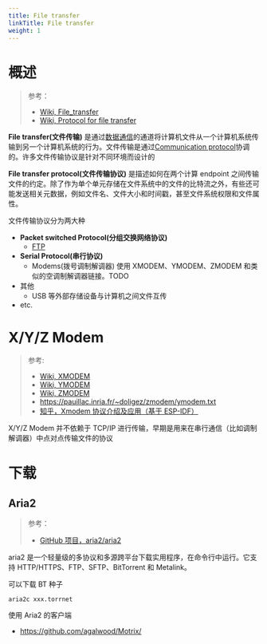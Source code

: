 ```yaml
---
title: File transfer
linkTitle: File transfer
weight: 1
---
```


# 概述

> 参考：
>
> - [Wiki, File_transfer](https://en.wikipedia.org/wiki/File_transfer)
> - [Wiki, Protocol for file transfer](https://en.wikipedia.org/wiki/Protocol_for_file_transfer)

**File transfer(文件传输)** 是通过[数据通信](/docs/4.数据通信/数据通信/数据通信.md)的通道将计算机文件从一个计算机系统传输到另一个计算机系统的行为。文件传输是通过[Communication protocol](/docs/4.数据通信/Protocol/Communication%20protocol.md)协调的。许多文件传输协议是针对不同环境而设计的

**File transfer protocol(文件传输协议)** 是描述如何在两个计算 endpoint 之间传输文件的约定。除了作为单个单元存储在文件系统中的文件的比特流之外，有些还可能发送相关元数据，例如文件名、文件大小和时间戳，甚至文件系统权限和文件属性。

文件传输协议分为两大种

- **Packet switched Protocol(分组交换网络协议)**
  - [FTP](/docs/4.数据通信/Protocol/FTP.md)
- **Serial Protocol(串行协议)**
  - Modems(拨号调制解调器) 使用 XMODEM、YMODEM、ZMODEM 和类似的空调制解调器链接。TODO
- 其他
  - USB 等外部存储设备与计算机之间文件互传
- etc.

# X/Y/Z Modem

> 参考:
>
> - [Wiki, XMODEM](https://en.wikipedia.org/wiki/XMODEM)
> - [Wiki, YMODEM](https://en.wikipedia.org/wiki/YMODEM)
> - [Wiki, ZMODEM](https://en.wikipedia.org/wiki/ZMODEM)
> - https://pauillac.inria.fr/~doligez/zmodem/ymodem.txt
> - [知乎，Xmodem 协议介绍及应用（基于 ESP-IDF）](https://zhuanlan.zhihu.com/p/349921713)

X/Y/Z Modem 并不依赖于 TCP/IP 进行传输，早期是用来在串行通信（比如调制解调器）中点对点传输文件的协议

# 下载

## Aria2

> 参考：
>
> - [GitHub 项目，aria2/aria2](https://github.com/aria2/aria2)

aria2 是一个轻量级的多协议和多源跨平台下载实用程序，在命令行中运行。它支持 HTTP/HTTPS、FTP、SFTP、BitTorrent 和 Metalink。

可以下载 BT 种子

`aria2c xxx.torrnet`

使用 Aria2 的客户端

- https://github.com/agalwood/Motrix/
